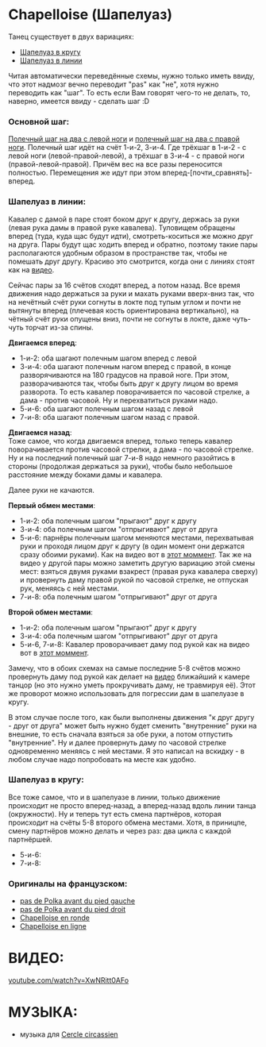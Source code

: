 Chapelloise (Шапелуаз)
======================

Танец существует в двух вариациях:

- [Шапелуаз в кругу](https://translate.google.ru/translate?hl=en&sl=fr&tl=ru&u=http%3A%2F%2Fdansesbretonnes.gwalarn.org%2Fdanses%2Fchapelloise_ronde.html&sandbox=1)
- [Шапелуаз в линии](https://translate.google.ru/translate?hl=en&sl=fr&tl=ru&u=http%3A%2F%2Fdansesbretonnes.gwalarn.org%2Fdanses%2Fchapelloise_ligne.html&sandbox=1)

Читая автоматически переведённые схемы, нужно только иметь ввиду, что этот надмозг вечно переводит "pas" как "не", хотя нужно переводить как "шаг". То есть если Вам говорят чего-то не делать, то, наверно, имеется ввиду - сделать шаг :D

### Основной шаг:
[Полечный шаг на два с левой ноги](https://translate.google.ru/translate?hl=en&sl=fr&tl=ru&u=http%3A%2F%2Fdansesbretonnes.gwalarn.org%2Fbases%2Fpas_de_polka_avant_gauche.html) и [полечный шаг на два с правой ноги](https://translate.google.ru/translate?hl=en&sl=fr&tl=ru&u=http%3A%2F%2Fdansesbretonnes.gwalarn.org%2Fbases%2Fpas_de_polka_avant_droit.html). Полечный шаг идёт на счёт 1-и-2, 3-и-4. Где трёхшаг в 1-и-2 - с левой ноги (левой-правой-левой), а трёхшаг в 3-и-4 - с правой ноги (правой-левой-правой). Причём вес на все разы переносится полностью. Перемещения же идут при этом вперед-[почти\_сравнять]-вперед.

### Шапелуаз в линии:

Кавалер с дамой в паре стоят боком друг к другу, держась за руки (левая рука дамы в правой руке кавалева). Туловищем обращены вперед (туда, куда щас будут идти), смотреть-коситься же можно друг на друга. Пары будут щас ходить вперед и обратно, поэтому такие пары располагаются удобным образом в пространстве так, чтобы не помешать друг другу. Красиво это смотрится, когда они с линиях стоят как на [видео](https://www.youtube.com/watch?v=XwNRitt0AFo).

Сейчас пары за 16 счётов сходят вперед, а потом назад. Все время движения надо держаться за руки и махать руками вверх-вниз так, что на нечётный счёт руки согнуты в локте под тупым углом и почти не вытянуты вперед (плечевая кость ориентирована вертикально), на чётный счёт руки опущены вниз, почти не согнуты в локте, даже чуть-чуть торчат из-за спины.

__Двигаемся вперед__:  
- 1-и-2: оба шагают полечным шагом вперед с левой
- 3-и-4: оба шагают полечным нагом вперед с правой, в конце разворячиваются на 180 градусов на правой ноге. При этом, разворачиваются так, чтобы быть друг к другу лицом во время разворота. То есть кавалер поворачивается по часовой стрелке, а дама - против часовой. Ну и перехватиться руками надо.
- 5-и-6: оба шагают полечным шагом назад с левой
- 7-и-8: оба шагают полечным шагом назад с правой.

__Двигаемся назад__:  
Тоже самое, что когда двигаемся вперед, только теперь кавалер поворачивается против часовой стрелки, а дама - по часовой стрелке. Ну и на последний полечный шаг 7-и-8 надо немного разойтись в стороны (продолжая держаться за руки), чтобы было небольшое расстояние между боками дамы и кавалера.

Далее руки не качаются.

__Первый обмен местами__:  
- 1-и-2: оба полечным шагом "прыгают" друг к другу
- 3-и-4: оба полечным шагом "отпрыгивают" друг от друга
- 5-и-6: парнёры полечным шагом меняются местами, перехватывая руки и проходя лицом друг к другу (в один момент они держатся сразу обоими руками). Как на видео вот в [этот моммент](https://www.youtube.com/watch?v=XwNRitt0AFo&feature=youtu.be&t=25). Так же на видео у другой пары можно заметить другую вариацию этой смены мест: взяться двумя руками взакрест (правая рука кавалера сверху) и провернуть даму правой рукой по часовой стрелке, не отпуская рук, меняясь с ней местами.
- 7-и-8: оба полечным шагом "отпрыгивают" друг от друга

__Второй обмен местами__: 
- 1-и-2: оба полечным шагом "прыгают" друг к другу
- 3-и-4: оба полечным шагом "отпрыгивают" друг от друга
- 5-и-6, 7-и-8: Кавалер проворачивает даму под рукой как на видео вот в [этот моммент](https://www.youtube.com/watch?v=XwNRitt0AFo&feature=youtu.be&t=29).

Замечу, что в обоих схемах на самые последние 5-8 счётов можно провернуть даму под рукой как делает на [видео](https://www.youtube.com/watch?v=XwNRitt0AFo) ближайший к камере танцор (но это нужно уметь прокручивать даму, не травмируя её). Этот же проворот можно использовать для погрессии дам в шапелуазе в кругу.

В этом случае после того, как были выполнены движения "к друг другу - друг от друга" может быть нужно будет сменить "внутренние" руки на внешние, то есть сначала взяться за обе руки, а потом отпустить "внутренние". Ну и далее провернуть даму по часовой стрелке одновременно меняясь с ней местами. Я это написал на вскидку - в любом случае надо попробовать на месте как удобно.

### Шапелуаз в кругу:
Все тоже самое, что и в шапелуазе в линии, только движение происходит не просто вперед-назад, а вперед-назад вдоль линии танца (окружности). Ну и теперь тут есть смена партнёров, которая происходит на счёты 5-8 второго обмена местами. Хотя, в приницпе, смену партнёров можно делать и через раз: два цикла с каждой партнёршей.

- 5-и-6:
- 7-и-8:

### Оригиналы на французском:

- [pas de Polka avant du pied gauche](http://dansesbretonnes.gwalarn.org/bases/pas_de_polka_avant_gauche.html)
- [pas de Polka avant du pied droit](http://dansesbretonnes.gwalarn.org/bases/pas_de_polka_avant_droit.html)
- [Chapelloise en ronde](http://dansesbretonnes.gwalarn.org/danses/chapelloise_ronde.html)
- [Chapelloise en ligne](http://dansesbretonnes.gwalarn.org/danses/chapelloise_ligne.html)

ВИДЕО:
======
[youtube.com/watch?v=XwNRitt0AFo](https://www.youtube.com/watch?v=XwNRitt0AFo)

МУЗЫКА:
=======
- музыка для [Cercle circassien](cercle-circassien.md)
